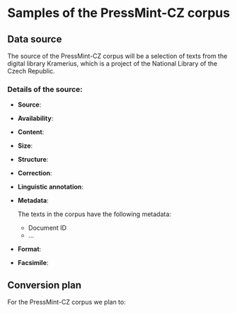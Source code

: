 # Samples of the PressMint-CZ corpus

## Data source

The source of the PressMint-CZ corpus will be a selection of texts from the digital library Kramerius, which is a project of the National Library of the Czech Republic.

### Details of the source:

* __Source__: 

* __Availability__: 

* __Content__: 

* __Size__: 

* __Structure__: 

* __Correction__: 

* __Linguistic annotation__: 

* __Metadata__:

    The texts in the corpus have the following metadata:

    - Document ID 
    - ...
    
* __Format__: 

* __Facsimile__:

## Conversion plan

For the PressMint-CZ corpus we plan to:

